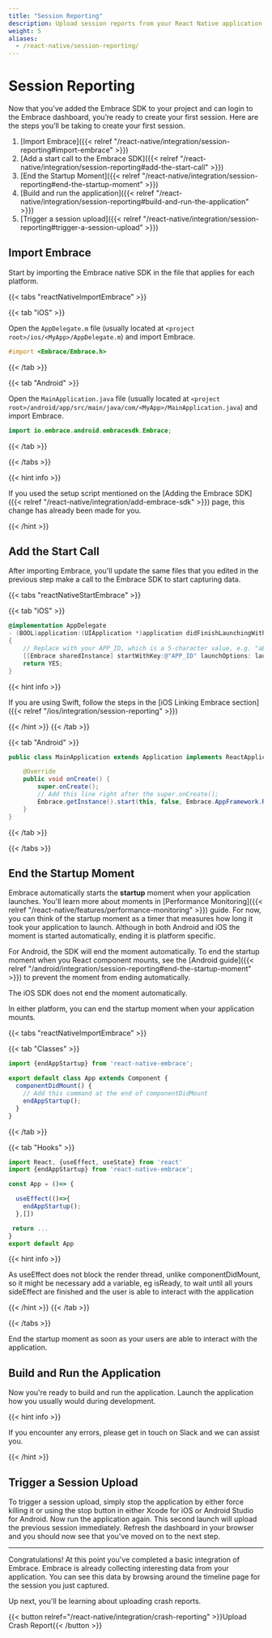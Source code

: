 ```yaml
---
title: "Session Reporting"
description: Upload session reports from your React Native application using the Embrace SDK
weight: 5
aliases:
  - /react-native/session-reporting/
---
```


# Session Reporting

Now that you’ve added the Embrace SDK to your project and can login to the Embrace dashboard, you’re ready to create your first session.
Here are the steps you’ll be taking to create your first session.

1. [Import Embrace]({{< relref "/react-native/integration/session-reporting#import-embrace" >}})
1. [Add a start call to the Embrace SDK]({{< relref "/react-native/integration/session-reporting#add-the-start-call" >}})
1. [End the Startup Moment]({{< relref "/react-native/integration/session-reporting#end-the-startup-moment" >}})
1. [Build and run the application]({{< relref "/react-native/integration/session-reporting#build-and-run-the-application" >}})
1. [Trigger a session upload]({{< relref "/react-native/integration/session-reporting#trigger-a-session-upload" >}})

## Import Embrace 

Start by importing the Embrace native SDK in the file that applies for each platform.

{{< tabs "reactNativeImportEmbrace" >}}

{{< tab "iOS" >}}

Open the `AppDelegate.m` file (usually located at `<project root>/ios/<MyApp>/AppDelegate.m`) and import Embrace.
```objective-c
#import <Embrace/Embrace.h>
```

{{< /tab >}}

{{< tab "Android" >}}

Open the `MainApplication.java` file (usually located at `<project root>/android/app/src/main/java/com/<MyApp>/MainApplication.java`) and import Embrace.

```java
import io.embrace.android.embracesdk.Embrace;
```

{{< /tab >}}


{{< /tabs >}}

{{< hint info >}}

If you used the setup script mentioned on the [Adding the Embrace SDK]({{< relref "/react-native/integration/add-embrace-sdk" >}}) page, this change has already been made for you.

{{< /hint >}}

## Add the Start Call

After importing Embrace, you'll update the same files that you edited in the previous step make a call to the Embrace SDK to start capturing data.

{{< tabs "reactNativeStartEmbrace" >}}

{{< tab "iOS" >}}

```objective-c
@implementation AppDelegate
- (BOOL)application:(UIApplication *)application didFinishLaunchingWithOptions:(NSDictionary *) launchOptions
{
    // Replace with your APP_ID, which is a 5-character value, e.g. "aBc45"
    [[Embrace sharedInstance] startWithKey:@"APP_ID" launchOptions: launchOptions framework:EMBAppFrameworkReactNative];
    return YES;
}
```

{{< hint info >}}

If you are using Swift, follow the steps in the [iOS Linking Embrace section]({{< relref "/ios/integration/session-reporting" >}})

{{< /hint >}}
{{< /tab >}}

{{< tab "Android" >}}

```java
public class MainApplication extends Application implements ReactApplication {

    @Override
    public void onCreate() {
        super.onCreate();
        // Add this line right after the super.onCreate();
        Embrace.getInstance().start(this, false, Embrace.AppFramework.REACT_NATIVE);
    }
}
```

{{< /tab >}}

{{< /tabs >}}

## End the Startup Moment

Embrace automatically starts the **startup** moment when your application launches.
You'll learn more about moments in [Performance Monitoring]({{< relref "/react-native/features/performance-monitoring" >}}) guide.
For now, you can think of the startup moment as a timer that measures how long it took your application to launch.
Although in both Android and iOS the moment is started automatically, ending it is platform specific.

For Android, the SDK will end the moment automatically.
To end the startup moment when you React component mounts, see the [Android guide]({{< relref "/android/integration/session-reporting#end-the-startup-moment" >}}) to prevent the moment from ending automatically.

The iOS SDK does not end the moment automatically.

In either platform, you can end the startup moment when your application mounts.




{{< tabs "reactNativeImportEmbrace" >}}

{{< tab "Classes" >}}

```javascript
import {endAppStartup} from 'react-native-embrace';

export default class App extends Component {
  componentDidMount() {
    // Add this command at the end of componentDidMount
    endAppStartup();
  }
}
```

{{< /tab >}}

{{< tab "Hooks" >}}

```javascript
import React, {useEffect, useState} from 'react'
import {endAppStartup} from 'react-native-embrace';

const App = ()=> {

  useEffect(()=>{
    endAppStartup();
  },[])

 return ...
}
export default App
```
{{< hint info >}}

As useEffect does not block the render thread, unlike componentDidMount, so it might be necessary add a variable, eg isReady, to wait until all yours sideEffect are finished and the user is able to interact with the application

{{< /hint >}}
{{< /tab >}}


{{< /tabs >}}


End the startup moment as soon as your users are able to interact with the application. 

## Build and Run the Application

Now you're ready to build and run the application.
Launch the application how you usually would during development.

{{< hint info >}}

If you encounter any errors, please get in touch on Slack and we can assist you.

{{< /hint >}}

## Trigger a Session Upload

To trigger a session upload, simply stop the application by either force killing
it or using the stop button in either Xcode for iOS or Android Studio for Android.
Now run the application again.
This second launch will upload the previous session immediately.
Refresh the dashboard in your browser and you should now see that you've moved on to the next step.

---

Congratulations! At this point you've completed a basic integration of Embrace.
Embrace is already collecting interesting data from your application. You can
see this data by browsing around the timeline page for the session you just captured.

Up next, you'll be learning about uploading crash reports.

{{< button relref="/react-native/integration/crash-reporting" >}}Upload Crash Report{{< /button >}}

